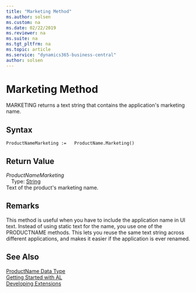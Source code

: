 ```yaml
---
title: "Marketing Method"
ms.author: solsen
ms.custom: na
ms.date: 02/22/2019
ms.reviewer: na
ms.suite: na
ms.tgt_pltfrm: na
ms.topic: article
ms.service: "dynamics365-business-central"
author: solsen
---
```

[//]: # (START>DO_NOT_EDIT)
[//]: # (IMPORTANT:Do not edit any of the content between here and the END>DO_NOT_EDIT.)
[//]: # (Any modifications should be made in the .xml files in the ModernDev repo.)
# Marketing Method
MARKETING returns a text string that contains the application's marketing name.


## Syntax
```
ProductNameMarketing :=   ProductName.Marketing()
```


## Return Value
*ProductNameMarketing*  
&emsp;Type: [String](../string/string-data-type.md)  
Text of the product's marketing name.  


[//]: # (IMPORTANT: END>DO_NOT_EDIT)

## Remarks
This method is useful when you have to include the application name in UI text. Instead of using static text for the name, you use one of the PRODUCTNAME methods. This lets you reuse the same text string across different applications, and makes it easier if the application is ever renamed.

## See Also
[ProductName Data Type](productname-data-type.md)  
[Getting Started with AL](../../devenv-get-started.md)  
[Developing Extensions](../../devenv-dev-overview.md)